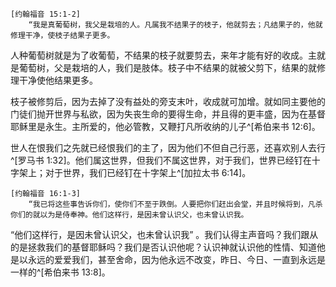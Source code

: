     [约翰福音 15:1-2]
        “我是真葡萄树，我父是栽培的人。凡属我不结果子的枝子，他就剪去；凡结果子的，他就修理干净，使枝子结果子更多。

人种葡萄树就是为了收葡萄，不结果的枝子就要剪去，来年才能有好的收成。主就是葡萄树，父是栽培的人，我们是肢体。枝子中不结果的就被父剪下，结果的就修理干净使他结果更多。

枝子被修剪后，因为去掉了没有益处的旁支末叶，收成就可加增。就如同主要他的门徒们抛开世界与私欲，因为失丧生命的要得生命，并且得的更丰盛，因为在基督耶稣里是永生。主所爱的，他必管教，又鞭打凡所收纳的儿子^[希伯来书 12:6]。

世人在恨我们之先就已经恨我们的主了，因为他们不但自己行恶，还喜欢别人去行^[罗马书 1:32]。他们属这世界，但我们不属这世界，对于我们，世界已经钉在十字架上；对于世界，我们已经钉在十字架上^[加拉太书 6:14]。

    [约翰福音 16:1-3]
        “我已将这些事告诉你们，使你们不至于跌倒。人要把你们赶出会堂，并且时候将到，凡杀你们的就以为是侍奉神。他们这样行，是因未曾认识父，也未曾认识我。

“他们这样行，是因未曾认识父，也未曾认识我” 。我们认得主声音吗？我们跟从的是拯救我们的基督耶稣吗？我们是否认识他呢？认识神就认识他的性情、知道他是以永远的爱爱我们，甚至舍命，因为他永远不改变，昨日、今日、一直到永远是一样的^[希伯来书 13:8]。

